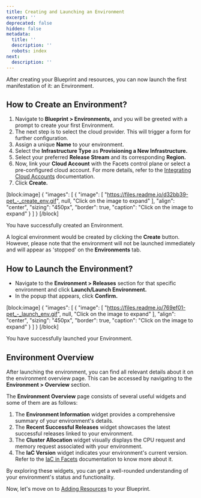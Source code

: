 ```yaml
---
title: Creating and Launching an Environment
excerpt: ''
deprecated: false
hidden: false
metadata:
  title: ''
  description: ''
  robots: index
next:
  description: ''
---
```

After creating your Blueprint and resources, you can now launch the first manifestation of it: an Environment.

## How to Create an Environment?

1. Navigate to **Blueprint > Environments,** and you will be greeted with a prompt to create your first Environment.
2. The next step is to select the cloud provider. This will trigger a form for further configuration.
3. Assign a unique **Name** to your environment.
4. Select the **Infrastructure Type** as **Provisioning a New Infrastructure.**
5. Select your preferred **Release Stream** and its corresponding **Region.**
6. Now, link your **Cloud Account** with the Facets control plane or select a pre-configured cloud account. For more details, refer to the [Integrating Cloud Accounts](https://readme.facets.cloud/docs/integrating-cloud-accounts) documentation.
7. Click **Create.**

[block:image]
{
  "images": [
    {
      "image": [
        "https://files.readme.io/d32bb39-pet_-_create_env.gif",
        null,
        "Click on the image to expand"
      ],
      "align": "center",
      "sizing": "450px",
      "border": true,
      "caption": "Click on the image to expand"
    }
  ]
}
[/block]


You have successfully created an Environment.

A logical environment would be created by clicking the **Create** button. However, please note that the environment will not be launched immediately and will appear as 'stopped' on the **Environments** tab.

## How to Launch the Environment?

- Navigate to the **Environment > Releases** section for that specific environment and click **Launch/Launch Environment.**
- In the popup that appears, click **Confirm.**

[block:image]
{
  "images": [
    {
      "image": [
        "https://files.readme.io/769ef01-pet_-_launch_env.gif",
        null,
        "Click on the image to expand"
      ],
      "align": "center",
      "sizing": "450px",
      "border": true,
      "caption": "Click on the image to expand"
    }
  ]
}
[/block]


You have successfully launched your Environment.

## Environment Overview

After launching the environment, you can find all relevant details about it on the environment overview page. This can be accessed by navigating to the **Environment > Overview** section.

The **Environment Overview** page consists of several useful widgets and some of them are as follows:

1. The **Environment Information** widget provides a comprehensive summary of your environment's details.
2. The **Recent Successful Releases** widget showcases the latest successful releases linked to your environment.
3. The **Cluster Allocation** widget visually displays the CPU request and memory request associated with your environment.
4. The **IaC Version** widget indicates your environment's current version. Refer to the [IaC in Facets](https://readme.facets.cloud/docs/iac-using-facets) documentation to know more about it.

By exploring these widgets, you can get a well-rounded understanding of your environment's status and functionality.

Now, let's move on to [Adding Resources](doc:pet-clinic-adding-resources) to your Blueprint.